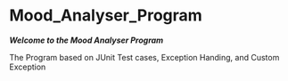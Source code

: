 # Mood_Analyser_Program

***Welcome to the Mood Analyser Program***

The Program based on JUnit Test cases, Exception Handing, and Custom Exception
